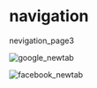 # navigation
nevigation_page3

![google_newtab](https://user-images.githubusercontent.com/82834644/115790912-61fa5500-a37c-11eb-8fab-2006a46cc1f8.PNG)

![facebook_newtab](https://user-images.githubusercontent.com/82834644/115791042-966e1100-a37c-11eb-8507-65289756a66f.PNG)

